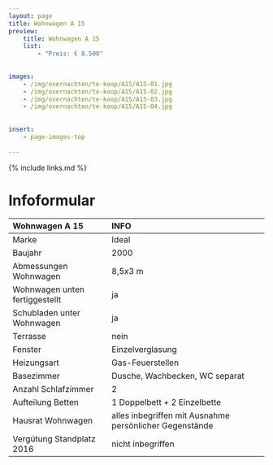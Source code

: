 ```yaml
---
layout: page
title: Wohnwagen A 15
preview: 
    title: Wohnwagen A 15
    list:
        - "Preis: € 8.500"
        
        
images:
    - /img/overnachten/te-koop/A15/A15-01.jpg
    - /img/overnachten/te-koop/A15/A15-02.jpg
    - /img/overnachten/te-koop/A15/A15-03.jpg
    - /img/overnachten/te-koop/A15/A15-04.jpg
    
    
insert:
    - page-images-top
    
---
```


{% include links.md %}



# Infoformular 


Wohnwagen A 15                     | INFO        | 
:------------------------------- |:----------  |
Marke                             |Ideal          
Baujahr                         |2000        
Abmessungen Wohnwagen      |8,5x3 m
Wohnwagen unten fertiggestellt  |ja       
Schubladen unter Wohnwagen          |ja      
Terrasse                      |nein 
Fenster                       |Einzelverglasung
Heizungsart            |Gas-Feuerstellen
Basezimmer             | Dusche, Wachbecken, WC separat
Anzahl Schlafzimmer         |2
Aufteilung Betten              |1 Doppelbett + 2 Einzelbette
Hausrat Wohnwagen             |alles inbegriffen mit Ausnahme persönlicher Gegenstände
Vergütung Standplatz 2016  |nicht inbegriffen

                     

